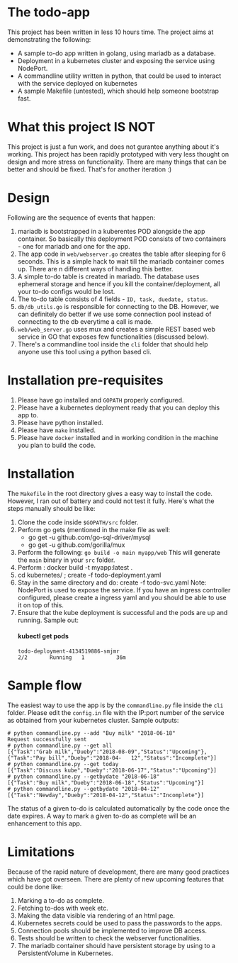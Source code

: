 # The todo-app

This project has been written in less 10 hours time.
The project aims at demonstrating the following:
  - A sample to-do app written in golang, using mariadb as a database.
  - Deployment in a kubernetes cluster and exposing the service using NodePort.
  - A commandline utility written in python, that could be used to interact with the service deployed on kubernetes
  - A sample Makefile (untested), which should help someone bootstrap fast.
  
 
 # What this project IS NOT
 
 This project is just a fun work, and does not gurantee anything about it's working.
 This project has been rapidly prototyped with very less thought on design and more stress on functionality.
 There are many things that can be better and should be fixed. That's for another iteration :)
 
 # Design
 
 Following are the sequence of events that happen:
 
 1. mariadb is bootstrapped in a kuberentes POD alongside the app container. So basically this deployment POD consists of two containers - one for mariadb and one for the app.
 2. The app code in `web/webserver.go` creates the table after sleeping for 6 seconds. This is a simple hack to wait till the mariadb container comes up. There are n different ways of handling this better.
 3. A simple to-do table is created in mariadb. The database uses ephemeral storage and hence if you kill the container/deployment, all your to-do configs would be lost. 
 4. The to-do table consists of 4 fields - `ID, task, duedate, status`.
 5. `db/db_utils.go` is responsible for connecting to the DB. However, we can definitely do better if we use some connection pool instead of connecting to the db everytime a call is made.
 6. `web/web_server.go` uses mux and creates a simple REST based web service in GO that exposes few functionalities (discussed below).
 7. There's a commandline tool inside the `cli` folder that should help anyone use this tool using a python based cli.
 
 # Installation pre-requisites
 
 1. Please have go installed and `GOPATH` properly configured.
 2. Please have a kubernetes deployment ready that you can deploy this app to.
 3. Please have python installed.
 4. Please have `make` installed.
 5. Please have `docker` installed and in working condition in the machine you plan to build the code.
 
 # Installation
 
 The `Makefile` in the root directory gives a easy way to install the code. However, I ran out of battery and could not test it fully. Here's what the steps manually should be like:
 
 1. Clone the code inside `$GOPATH/src` folder.
 2. Perform go gets (mentioned in the make file as well:
    - go get -u github.com/go-sql-driver/mysql
    - go get -u github.com/gorilla/mux
 3. Perform the following: `go build -o main myapp/web` This will generate the `main` binary in your `src` folder.
 4. Perform : docker build -t myapp:latest .
 5. cd kubernetes/ ; create -f todo-deployment.yaml 
 6. Stay in the same directory and do: create -f todo-svc.yaml
    Note: NodePort is used to expose the service. If you have an ingress controller configured, please create a ingress yaml       and you should be able to use it on top of this.
 7. Ensure that the kube deployment is successful and the pods are up and running. Sample out:
    #### kubectl get pods
    `todo-deployment-4134519886-smjmr                                 2/2       Running   1          36m`
 
 # Sample flow
 
 The easiest way to use the app is by the `commandline.py` file inside the `cli` folder. Please edit the `config.in` file with the IP:port number of the service as obtained from your kubernetes cluster. Sample outputs:
 
    # python commandline.py --add "Buy milk" "2018-06-18"
    Request successfully sent
    # python commandline.py --get all
    [{"Task":"Grab milk","Dueby":"2018-08-09","Status":"Upcoming"},{"Task":"Pay bill","Dueby":"2018-04-   12","Status":"Incomplete"}]
    # python commandline.py --get today
    [{"Task":"Discuss kube","Dueby":"2018-06-17","Status":"Upcoming"}]
    # python commandline.py --getbydate "2018-06-18"
    [{"Task":"Buy milk","Dueby":"2018-06-18","Status":"Upcoming"}]
    # python commandline.py --getbydate "2018-04-12"
    [{"Task":"Newday","Dueby":"2018-04-12","Status":"Incomplete"}]
    
 The status of a given to-do is calculated automatically by the code once the date expires. A way to mark a given to-do as complete will be an enhancement to this app.


# Limitations

Because of the rapid nature of development, there are many good practices which have got overseen.
There are plenty of new upcoming features that could be done like:

1. Marking a to-do as complete.
2. Fetching to-dos with week etc.
3. Making the data visible via rendering of an html page.
4. Kubernetes secrets could be used to pass the passwords to the apps.
5. Connection pools should be implemented to improve DB access.
6. Tests should be written to check the webserver functionalities.
7. The mariadb container should have persistent storage by using to a PersistentVolume in Kubernetes.







 
 
